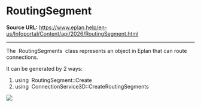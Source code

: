 # RoutingSegment

**Source URL:** https://www.eplan.help/en-us/Infoportal/Content/api/2026/RoutingSegment.html

---

The  RoutingSegments  class represents an object in Eplan that can route connections.

It can be generated by 2 ways:

1. using  RoutingSegment::Create
2. using  ConnectionService3D::CreateRoutingSegments

![](images/ProPanelAPI/RoutingSegment.jpg)